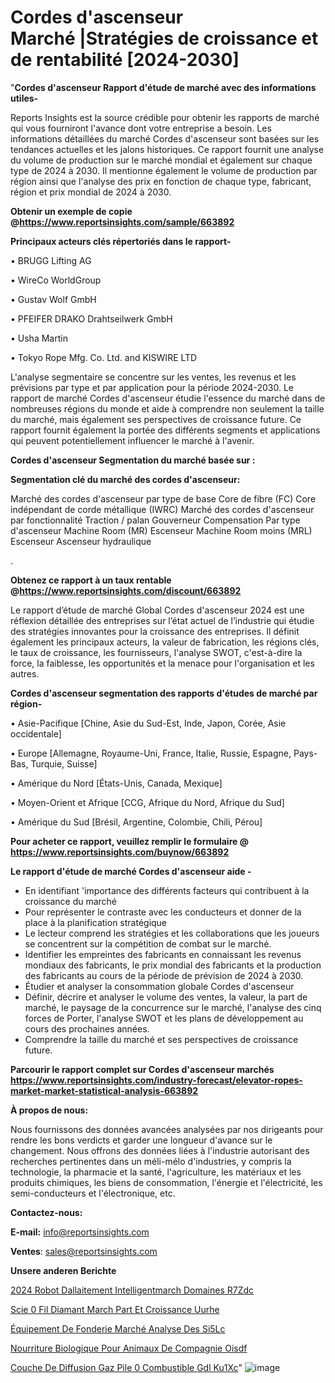 # Cordes d'ascenseur Marché |Stratégies de croissance et de rentabilité [2024-2030]

"<strong>Cordes d'ascenseur Rapport d'étude de marché avec des informations utiles-</strong>

Reports Insights est la source crédible pour obtenir les rapports de marché qui vous fourniront l'avance dont votre entreprise a besoin. Les informations détaillées du marché Cordes d'ascenseur sont basées sur les tendances actuelles et les jalons historiques. Ce rapport fournit une analyse du volume de production sur le marché mondial et également sur chaque type de 2024 à 2030. Il mentionne également le volume de production par région ainsi que l'analyse des prix en fonction de chaque type, fabricant, région et prix mondial de 2024 à 2030.

<strong><b>Obtenir un exemple de copie @</b></strong><a href=https://www.reportsinsights.com/sample/663892><strong><b>https://www.reportsinsights.com/sample/663892</b></strong></a>

<b>Principaux acteurs clés répertoriés dans le rapport-</b>

<b> </b>• BRUGG Lifting AG

• WireCo WorldGroup

• Gustav Wolf GmbH

• PFEIFER DRAKO Drahtseilwerk GmbH

• Usha Martin

• Tokyo Rope Mfg. Co. Ltd. and KISWIRE LTD

L'analyse segmentaire se concentre sur les ventes, les revenus et les prévisions par type et par application pour la période 2024-2030. Le rapport de marché Cordes d'ascenseur étudie l'essence du marché dans de nombreuses régions du monde et aide à comprendre non seulement la taille du marché, mais également ses perspectives de croissance future. Ce rapport fournit également la portée des différents segments et applications qui peuvent potentiellement influencer le marché à l'avenir.

<strong>Cordes d'ascenseur Segmentation du marché basée sur :</strong>

<strong> Segmentation clé du marché des cordes d'ascenseur: </strong>

Marché des cordes d'ascenseur par type de base
Core de fibre (FC)
Core indépendant de corde métallique (IWRC)
Marché des cordes d'ascenseur par fonctionnalité
Traction / palan
Gouverneur
Compensation
Par type d'ascenseur
Machine Room (MR) Escenseur
Machine Room moins (MRL) Escenseur
Ascenseur hydraulique

.

<strong><b>Obtenez ce rapport à un taux rentable @</b></strong><a href=https://www.reportsinsights.com/discount/663892><strong><b>https://www.reportsinsights.com/discount/663892</b></strong></a>

Le rapport d’étude de marché Global Cordes d'ascenseur 2024 est une réflexion détaillée des entreprises sur l’état actuel de l’industrie qui étudie des stratégies innovantes pour la croissance des entreprises. Il définit également les principaux acteurs, la valeur de fabrication, les régions clés, le taux de croissance, les fournisseurs, l'analyse SWOT, c'est-à-dire la force, la faiblesse, les opportunités et la menace pour l'organisation et les autres.

<strong>Cordes d'ascenseur segmentation des rapports d'études de marché par région-</strong>

• Asie-Pacifique [Chine, Asie du Sud-Est, Inde, Japon, Corée, Asie occidentale]

• Europe [Allemagne, Royaume-Uni, France, Italie, Russie, Espagne, Pays-Bas, Turquie, Suisse]

• Amérique du Nord [États-Unis, Canada, Mexique]

• Moyen-Orient et Afrique [CCG, Afrique du Nord, Afrique du Sud]

• Amérique du Sud [Brésil, Argentine, Colombie, Chili, Pérou]

<strong>Pour acheter ce rapport, veuillez remplir le formulaire @   <a href=https://www.reportsinsights.com/buynow/663892>https://www.reportsinsights.com/buynow/663892</a></strong>

<strong>Le rapport d'étude de marché Cordes d'ascenseur aide -</strong>
<ul>
  <li>En identifiant 'importance des différents facteurs qui contribuent à la croissance du marché</li>
  <li>Pour représenter le contraste avec les conducteurs et donner de la place à la planification stratégique</li>
  <li>Le lecteur comprend les stratégies et les collaborations que les joueurs se concentrent sur la compétition de combat sur le marché.</li>
  <li>Identifier les empreintes des fabricants en connaissant les revenus mondiaux des fabricants, le prix mondial des fabricants et la production des fabricants au cours de la période de prévision de 2024 à 2030.</li>
  <li>Étudier et analyser la consommation globale Cordes d'ascenseur</li>
  <li>Définir, décrire et analyser le volume des ventes, la valeur, la part de marché, le paysage de la concurrence sur le marché, l'analyse des cinq forces de Porter, l'analyse SWOT et les plans de développement au cours des prochaines années.</li>
  <li>Comprendre la taille du marché et ses perspectives de croissance future.</li>
</ul>

<strong>Parcourir le rapport complet sur Cordes d'ascenseur marchés <a href=https://www.reportsinsights.com/industry-forecast/elevator-ropes-market-market-statistical-analysis-663892>https://www.reportsinsights.com/industry-forecast/elevator-ropes-market-market-statistical-analysis-663892</a></strong>

<strong>À propos de nous:</strong>

Nous fournissons des données avancées analysées par nos dirigeants pour rendre les bons verdicts et garder une longueur d'avance sur le changement. Nous offrons des données liées à l'industrie autorisant des recherches pertinentes dans un méli-mélo d'industries, y compris la technologie, la pharmacie et la santé, l'agriculture, les matériaux et les produits chimiques, les biens de consommation, l'énergie et l'électricité, les semi-conducteurs et l'électronique, etc.

<strong>Contactez-nous:</strong>

<strong>E-mail:</strong> <a href=mailto:info@reportsinsights.com>info@reportsinsights.com</a>

<strong>Ventes</strong>: <a href=mailto:sales@reportsinsights.com>sales@reportsinsights.com</a>

<strong>Unsere anderen Berichte</strong>

<a href=https://www.linkedin.com/pulse/2024-robot-dallaitement-intelligentmarch%C3%A9-domaines-r7zdc/>2024 Robot Dallaitement Intelligentmarch Domaines R7Zdc</a>

<a href=https://www.linkedin.com/pulse/scie-%C3%A0-fil-diamant%C3%A9-march%C3%A9-part-et-croissance-uurhe/>Scie  0 Fil Diamant March Part Et Croissance Uurhe</a>

<a href=https://www.linkedin.com/pulse/équipement-de-fonderie-marché-analyse-des-si5lc/>Équipement De Fonderie Marché Analyse Des Si5Lc</a>

<a href=https://www.linkedin.com/pulse/nourriture-biologique-pour-animaux-de-compagnie-oisdf/>Nourriture Biologique Pour Animaux De Compagnie Oisdf</a>

<a href=https://www.linkedin.com/pulse/couche-de-diffusion-gaz-pile-%C3%A0-combustible-gdl-ku1xc/>Couche De Diffusion Gaz Pile  0 Combustible Gdl Ku1Xc</a>"
![image](https://github.com/daminid12/RImarketdynamics/assets/158430485/c2d8d5dd-6f54-48cc-985f-6711083f8df6)
